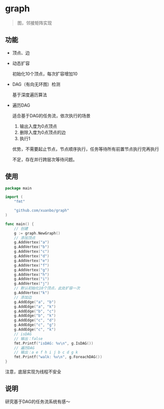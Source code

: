 # graph

> 图，邻接矩阵实现

## 功能

- 顶点、边

- 动态扩容

    初始化10个顶点，每次扩容增加10

- DAG（有向无环图）检测

    基于深度遍历算法

- 遍历DAG

    适合基于DAG的任务流，依次执行的场景

    1. 输出入度为0点顶点
    1. 删除入度为0点顶点的边
    1. 执行1

    优势，不需要起止节点，节点顺序执行，任务等待所有前置节点执行完再执行

    不足，存在并行跨层次等待问题。

## 使用

```go
package main

import (
    "fmt"

    "github.com/xuanbo/graph"
)

func main() {
    // 创建
    g := graph.NewGraph()
    // 添加顶点
    g.AddVertex("a")
    g.AddVertex("b")
    g.AddVertex("c")
    g.AddVertex("d")
    g.AddVertex("e")
    g.AddVertex("f")
    g.AddVertex("g")
    g.AddVertex("h")
    g.AddVertex("i")
    g.AddVertex("j")
    // 默认初始化10个顶点，此处扩容一次
    g.AddVertex("k")
    // 添加边
    g.AddEdge("a", "b")
    g.AddEdge("a", "k")
    g.AddEdge("b", "c")
    g.AddEdge("b", "k")
    g.AddEdge("c", "d")
    g.AddEdge("c", "g")
    g.AddEdge("c", "k")
    // isDAG
    // 输出：false
    fmt.Printf("isDAG: %v\n", g.IsDAG())
    // 遍历DAG
    // 输出：a e f h i j b c d g k
    fmt.Printf("walk: %v\n", g.ForeachDAG())
}
```

注意，底层实现为线程不安全

## 说明

研究基于DAG的任务流系统有感～
